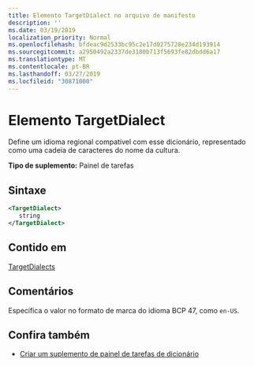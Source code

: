 ```yaml
---
title: Elemento TargetDialect no arquivo de manifesto
description: ''
ms.date: 03/19/2019
localization_priority: Normal
ms.openlocfilehash: bfdeac9d2533bc95c2e17d0275728e234d193914
ms.sourcegitcommit: a2950492a2337de3180b713f5693fe82dbdd6a17
ms.translationtype: MT
ms.contentlocale: pt-BR
ms.lasthandoff: 03/27/2019
ms.locfileid: "30871000"
---
```

# <a name="targetdialect-element"></a>Elemento TargetDialect

Define um idioma regional compatível com esse dicionário, representado como uma cadeia de caracteres do nome da cultura.

**Tipo de suplemento:** Painel de tarefas

## <a name="syntax"></a>Sintaxe

```XML
<TargetDialect>
   string 
</TargetDialect>
```

## <a name="contained-in"></a>Contido em

[TargetDialects](targetdialects.md)

## <a name="remarks"></a>Comentários

Especifica o valor no formato de marca do idioma BCP 47, como `en-US`.

## <a name="see-also"></a>Confira também

- [Criar um suplemento de painel de tarefas de dicionário](/office/dev/add-ins/word/dictionary-task-pane-add-ins)
    

